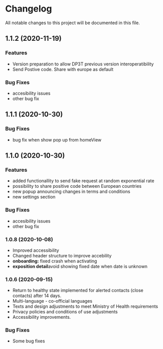 # Changelog

All notable changes to this project will be documented in this file.

## 1.1.2 (2020-11-19)
### Features
* Version preparation to allow DP3T previous version interoperatibility 
* Send Postive code. Share with europe as default

### Bug Fixes
* accesibility issues
* other bug fix

## 1.1.1 (2020-10-30)
### Bug Fixes
* bug fix when show pop up from homeView

## 1.1.0 (2020-10-30)
### Features
* added functionallity to send fake request at random exponential rate
* possibility to share positive code between European countries
* new popup announcing changes in terms and conditions
* new settings section

### Bug Fixes
* accesibility issues
* other bug fix

### 1.0.8 (2020-10-08)
* Improved accessibility
* Changed header structure to improve accebility
* **onboarding:** fixed crash when activating
* **exposition detail**avoid showing fixed date when date is unknown

### 1.0.6 (2020-09-15)
* Return to healthy state implemented for alerted contacts (close contacts) after 14 days.
* Multi-language - co-official languages
* Texts and design  adjustments to meet Ministry of Health requirements
* Privacy policies and conditions of use adjustments
* Accessibility improvements.

### Bug Fixes
* Some bug fixes
